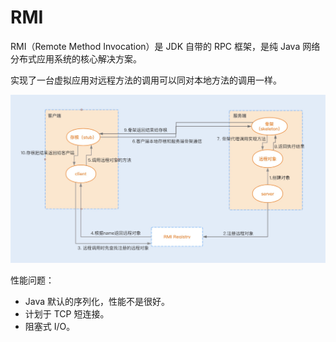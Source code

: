 # RMI

RMI（Remote Method Invocation）是 JDK 自带的 RPC 框架，是纯 Java 网络分布式应用系统的核心解决方案。

实现了一台虚拟应用对远程方法的调用可以同对本地方法的调用一样。

![&#x5B9E;&#x73B0;&#x539F;&#x7406;](../../.gitbook/assets/image%20%28129%29.png)

性能问题：

* Java 默认的序列化，性能不是很好。
* 计划于 TCP 短连接。
* 阻塞式 I/O。

